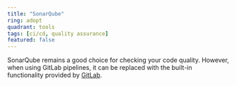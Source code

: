 ```yaml
---
title: "SonarQube"
ring: adopt
quadrant: tools
tags: [ci/cd, quality assurance]
featured: false
---
```


SonarQube remains a good choice for checking your code quality. However, when using GitLab pipelines, it can be replaced with the built-in functionality provided by [GitLab](https://docs.gitlab.com/ee/ci/testing/code_quality.html).
